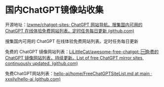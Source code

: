 # 国内ChatGPT镜像站收集

开源地址：[lzwme/chatgpt-sites: ChatGPT 网站导航。搜集国内可用的 ChatGPT 在线体验免费网站列表。定时任务每日更新 (github.com)](https://github.com/lzwme/chatgpt-sites)

搜集国内可用的 ChatGPT 在线体验免费网站列表。定时任务每日更新

免费的 ChatGPT 镜像网站列表：[LiLittleCat/awesome-free-chatgpt: 🆓免费的 ChatGPT 镜像网站列表，持续更新。List of free ChatGPT mirror sites, continuously updated. (github.com)](https://github.com/LiLittleCat/awesome-free-chatgpt)

免费ChatGPT网站列表：[hello-ai/home/FreeChatGPTSiteList.md at main · xxxily/hello-ai (github.com)](https://github.com/xxxily/hello-ai/blob/main/home/FreeChatGPTSiteList.md)
